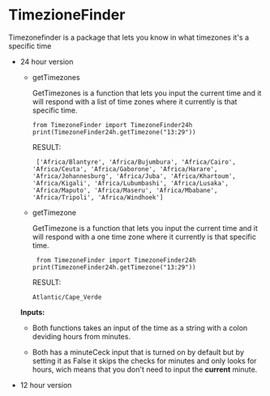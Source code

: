 # TimezioneFinder

Timezonefinder is a package that lets you know in what timezones it's a specific time

* 24 hour version 

    * getTimezones

        GetTimezones is a function that lets you input the current time and it will respond with a list of time zones where it currently is that specific time.


        `from TimezoneFinder import TimezoneFinder24h
        print(TimezoneFinder24h.getTimezone("13:29"))`


        RESULT:

        `
        ['Africa/Blantyre', 'Africa/Bujumbura', 'Africa/Cairo', 'Africa/Ceuta', 'Africa/Gaborone', 'Africa/Harare', 'Africa/Johannesburg', 'Africa/Juba', 'Africa/Khartoum', 'Africa/Kigali', 'Africa/Lubumbashi', 'Africa/Lusaka', 'Africa/Maputo', 'Africa/Maseru', 'Africa/Mbabane', 'Africa/Tripoli', 'Africa/Windhoek']`



    * getTimezone

        GetTimezone is a function that lets you input the current time and it will respond with a one time zone where it currently is that specific time.
        
        
            
        `
        from TimezoneFinder import TimezoneFinder24h
        print(TimezoneFinder24h.getTimezone("13:29"))`


        RESULT:

        `Atlantic/Cape_Verde`
    
    **Inputs:**

    * Both functions takes an input of the time as a string with a colon deviding hours from minutes.

    
    * Both has a minuteCeck input that is turned on by default but by setting it as False it skips the checks for minutes and only looks for hours, wich means that you don't need to input the **current** minute.  



* 12 hour version